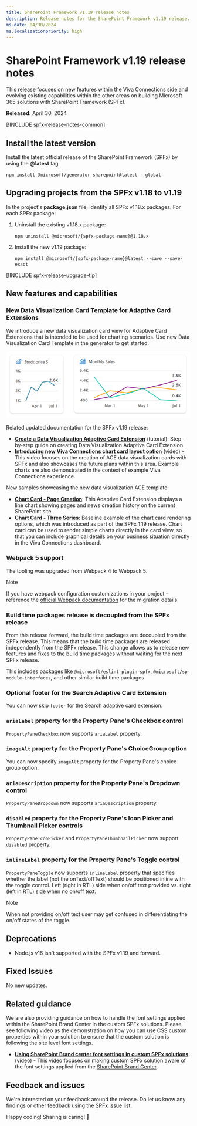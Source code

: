 ```yaml
---
title: SharePoint Framework v1.19 release notes
description: Release notes for the SharePoint Framework v1.19 release.
ms.date: 04/30/2024
ms.localizationpriority: high
---
```

# SharePoint Framework v1.19 release notes

This release focuses on new features within the Viva Connections side and evolving existing capabilities within the other areas on building Microsoft 365 solutions with SharePoint Framework (SPFx).

**Released:** April 30, 2024

[!INCLUDE [spfx-release-notes-common](../../includes/snippets/spfx-release-notes-common.md)]

## Install the latest version

Install the latest official release of the SharePoint Framework (SPFx) by using the **@latest** tag

```console
npm install @microsoft/generator-sharepoint@latest --global
```

## Upgrading projects from the SPFx v1.18 to v1.19

In the project's **package.json** file, identify all SPFx v1.18.x packages. For each SPFx package:

1. Uninstall the existing v1.18.x package:

    ```console
    npm uninstall @microsoft/{spfx-package-name}@1.18.x
    ```

1. Install the new v1.19 package:

    ```console
    npm install @microsoft/{spfx-package-name}@latest --save --save-exact
    ```

[!INCLUDE [spfx-release-upgrade-tip](../../includes/snippets/spfx-release-upgrade-tip.md)]

## New features and capabilities

### New Data Visualization Card Template for Adaptive Card Extensions

We introduce a new data visualization card view for Adaptive Card Extensions that is intended to be used for charting scenarios. Use new Data Visualization Card Template in the generator to get started.

![Sample chart card layouts](../images/119-release-notes/chart-card-viva-connections.png)

Related updated documentation for the SPFx v1.19 release:

- **[Create a Data Visualization Adaptive Card Extension](viva/get-started/build-data-visualization-adaptive-card-extension.md)** (tutorial): Step-by-step guide on creating Data Visualization Adaptive Card Extension.
- **[Introducing new Viva Connections chart card layout option](https://www.youtube.com/watch?v=JOIb4KhiWAI)** (video) - This video focuses on the creation of ACE data visualization cards with SPFx and also showcases the future plans within this area. Example charts are also demonstrated in the context of example Viva Connections experience.

New samples showcasing the new data visualization ACE template:

- **[Chart Card - Page Creation](https://github.com/pnp/sp-dev-fx-aces/tree/main/samples/ChartCard-PageCreation)**: This Adaptive Card Extension displays a line chart showing pages and news creation history on the current SharePoint site.
- **[Chart Card - Three Series](https://github.com/pnp/sp-dev-fx-aces/tree/main/samples/ChartCard-ThreeSeries)**: Baseline example of the chart card rendering options, which was introduced as part of the SPFx 1.19 release. Chart card can be used to render simple charts directly in the card view, so that you can include graphical details on your business situation directly in the Viva Connections dashboard.

### Webpack 5 support

The tooling was upgraded from Webpack 4 to Webpack 5.

> [!NOTE]
> If you have webpack configuration customizations in your project - reference the [official Webpack documentation](https://webpack.js.org/migrate/5/) for the migration details.

### Build time packages release is decoupled from the SPFx release

From this release forward, the build time packages are decoupled from the SPFx release. This means that the build time packages are released independently from the SPFx release. This change allows us to release new features and fixes to the build time packages without waiting for the next SPFx release.

This includes packages like `@microsoft/eslint-plugin-spfx`, `@microsoft/sp-module-interfaces`, and other similar build time packages.

### Optional footer for the Search Adaptive Card Extension

You can now skip `footer` for the Search adaptive card extension.

### `ariaLabel` property for the Property Pane's Checkbox control

`PropertyPaneCheckbox` now supports `ariaLabel` property.

### `imageAlt` property for the Property Pane's ChoiceGroup option

You can now specify `imageAlt` property for the Property Pane's choice group option.

### `ariaDescription` property for the Property Pane's Dropdown control

`PropertyPaneDropdown` now supports `ariaDescription` property.

### `disabled` property for the Property Pane's Icon Picker and Thumbnail Picker controls

`PropertyPaneIconPicker` and `PropertyPaneThumbnailPicker` now support `disabled` property.

### `inlineLabel` property for the Property Pane's Toggle control

`PropertyPaneToggle` now supports `inlineLabel` property that specifies whether the label (not the onText/offText) should be positioned inline with the toggle control. Left (right in RTL) side when on/off text provided vs. right (left in RTL) side when no on/off text.

> [!NOTE]
> When not providing on/off text user may get confused in differentiating the on/off states of the toggle.

## Deprecations

- Node.js v16 isn't supported with the SPFx v1.19 and forward.

## Fixed Issues

No new updates.

## Related guidance

We are also providing guidance on how to handle the font settings applied within the SharePoint Brand Center in the custom SPFx solutions. Please see following video as the demonstration on how you can use CSS custom properties within your solution to ensure that the custom solution is following the site level font settings.

- **[Using SharePoint Brand center font settings in custom SPFx solutions](https://www.youtube.com/watch?v=IP19PeHb0Zg)** (video) - This video focuses on making custom SPFx solution aware of the font settings applied from the [SharePoint Brand Center](/sharepoint/brand-center-overview).

## Feedback and issues

We're interested on your feedback around the release. Do let us know any findings or other feedback using the [SPFx issue list](https://github.com/SharePoint/sp-dev-docs/issues).

Happy coding! Sharing is caring! 🧡
